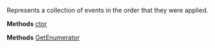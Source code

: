 Represents a collection of events in the order that they were applied.

**Methods**
[ctor](Bifrost.Events.EventStream.ctor)


**Methods**
[GetEnumerator](Bifrost.Events.EventStream.GetEnumerator)
